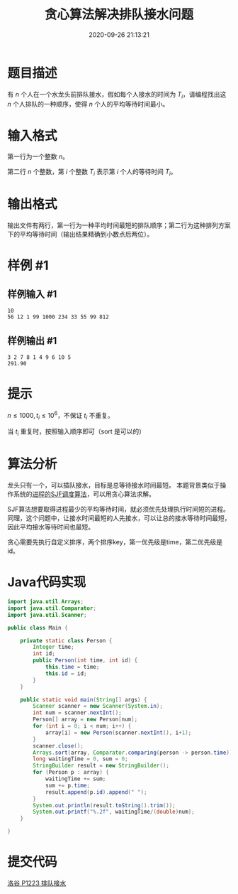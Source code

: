 ﻿---
title: 贪心算法解决排队接水问题
date: 2020-09-26 21:13:21
summary: 本文基于贪心算法解决排队接水问题（洛谷P1223题），用Java语言描述。
mathjax: true
tags:
- 算法
- Java
categories:
- 算法分析与设计
---

# 题目描述

有 $n$ 个人在一个水龙头前排队接水，假如每个人接水的时间为 $T_i$，请编程找出这 $n$ 个人排队的一种顺序，使得 $n$ 个人的平均等待时间最小。

# 输入格式

第一行为一个整数 $n$。

第二行 $n$ 个整数，第 $i$ 个整数 $T_i$ 表示第 $i$ 个人的等待时间 $T_i$。

# 输出格式

输出文件有两行，第一行为一种平均时间最短的排队顺序；第二行为这种排列方案下的平均等待时间（输出结果精确到小数点后两位）。

# 样例 #1

## 样例输入 #1

```
10 
56 12 1 99 1000 234 33 55 99 812
```

## 样例输出 #1

```
3 2 7 8 1 4 9 6 10 5
291.90
```

# 提示

$n \leq 1000,t_i \leq 10^6$，不保证 $t_i$ 不重复。

当 $t_i$ 重复时，按照输入顺序即可（sort 是可以的）

# 算法分析

龙头只有一个，可以插队接水，目标是总等待接水时间最短。
本题背景类似于操作系统的[进程的SJF调度算法](https://blankspace.blog.csdn.net/article/details/113360821)，可以用贪心算法求解。

SJF算法想要取得进程最少的平均等待时间，就必须优先处理执行时间短的进程。同理，这个问题中，让接水时间最短的人先接水，可以让总的接水等待时间最短，因此平均接水等待时间也最短。

贪心需要先执行自定义排序，两个排序key，第一优先级是time，第二优先级是id。

# Java代码实现

```java
import java.util.Arrays;
import java.util.Comparator;
import java.util.Scanner;

public class Main {

    private static class Person {
        Integer time;
        int id;
        public Person(int time, int id) {
            this.time = time;
            this.id = id;
        }
    }

    public static void main(String[] args) {
        Scanner scanner = new Scanner(System.in);
        int num = scanner.nextInt();
        Person[] array = new Person[num];
        for (int i = 0; i < num; i++) {
            array[i] = new Person(scanner.nextInt(), i+1);
        }
        scanner.close();
        Arrays.sort(array, Comparator.comparing(person -> person.time));
        long waitingTime = 0, sum = 0;
        StringBuilder result = new StringBuilder();
        for (Person p : array) {
            waitingTime += sum;
            sum += p.time;
            result.append(p.id).append(" ");
        }
        System.out.println(result.toString().trim());
        System.out.printf("%.2f", waitingTime/(double)num);
    }

}
```

# 提交代码

[洛谷 P1223 排队接水](https://www.luogu.com.cn/problem/P1223)

